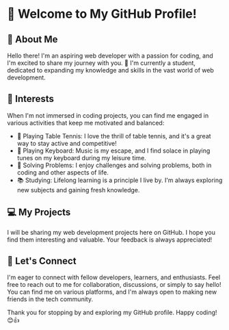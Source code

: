 # 👋 Welcome to My GitHub Profile! 

## 🌟 About Me

Hello there! I'm an aspiring web developer with a passion for coding, and I'm excited to share my journey with you. 🚀 I'm currently a student, dedicated to expanding my knowledge and skills in the vast world of web development. 

## 🎯 Interests

When I'm not immersed in coding projects, you can find me engaged in various activities that keep me motivated and balanced:

- 🏓 Playing Table Tennis: I love the thrill of table tennis, and it's a great way to stay active and competitive!
- 🎹 Playing Keyboard: Music is my escape, and I find solace in playing tunes on my keyboard during my leisure time.
- 🧩 Solving Problems: I enjoy challenges and solving problems, both in coding and other aspects of life.
- 📚 Studying: Lifelong learning is a principle I live by. I'm always exploring new subjects and gaining fresh knowledge.

## 💻 My Projects

I will be sharing my web development projects here on GitHub. I hope you find them interesting and valuable. Your feedback is always appreciated!

## 🤝 Let's Connect

I'm eager to connect with fellow developers, learners, and enthusiasts. Feel free to reach out to me for collaboration, discussions, or simply to say hello! You can find me on various platforms, and I'm always open to making new friends in the tech community.

Thank you for stopping by and exploring my GitHub profile. Happy coding! 😊👍
